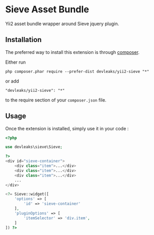 Sieve Asset Bundle
==================
Yii2 asset bundle wrapper around Sieve jquery plugin.

Installation
------------

The preferred way to install this extension is through [composer](http://getcomposer.org/download/).

Either run

```
php composer.phar require --prefer-dist devleaks/yii2-sieve "*"
```

or add

```
"devleaks/yii2-sieve": "*"
```

to the require section of your `composer.json` file.


Usage
-----

Once the extension is installed, simply use it in your code :

```php
<?php

use devleaks\sieve\Sieve;

?>
<div id="sieve-container">
	<div class="item">...</div>
	<div class="item">...</div>
	<div class="item">...</div>
	...
</div>

<?= Sieve::widget([
	'options' => [
		'id' => 'sieve-container'
	],
	'pluginOptions' => [
        'itemSelector' => 'div.item',
	]
]) ?>

